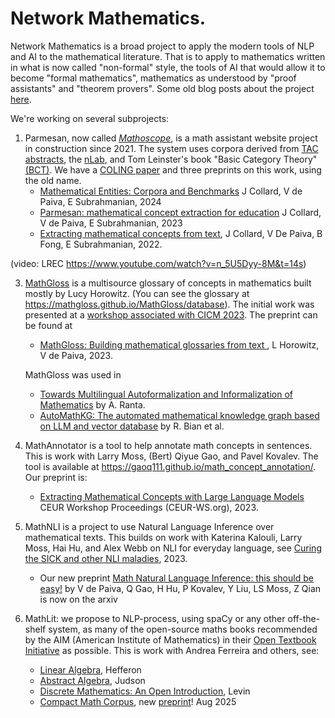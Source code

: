 # Network Mathematics.

Network Mathematics is a broad project to apply the modern tools of NLP and AI to the mathematical literature. That is to apply to mathematics written in what is now called "non-formal"  style, the tools of AI that would allow it to become "formal mathematics", mathematics as understood by "proof assistants" and "theorem provers". Some old blog posts about the project [here](https://github.com/NetworkMathematics/FrontPage/blob/main/projects_problems.md).

We're working on several subprojects: 

1. Parmesan, now called *[Mathoscope](http://www.jacobcollard.com/mathoscope/)*,  is a math assistant website project in construction since 2021. 
   The system uses corpora derived from [TAC abstracts](https://github.com/ToposInstitute/tac-corpus), the [nLab](https://github.com/ToposInstitute/nlab-corpus), and Tom Leinster's book "Basic Category Theory" [(BCT)](https://github.com/ToposInstitute/CT-corpus). We have a [COLING paper]() and three preprints on this work, using the old name.
   * [Mathematical Entities: Corpora and Benchmarks](https://arxiv.org/pdf/2406.11577) J Collard, V de Paiva, E Subrahmanian, 2024
   * [Parmesan: mathematical concept extraction for education](https://arxiv.org/pdf/2307.06699) J Collard, V de Paiva, E Subrahmanian, 2023
   * [Extracting mathematical concepts from text](https://arxiv.org/pdf/2208.13830), J Collard, V De Paiva, B Fong, E Subrahmanian, 2022.
  
     
  (video: LREC https://www.youtube.com/watch?v=n_5U5Dyy-8M&t=14s)
   
   
3. [MathGloss](https://mathgloss.github.io/MathGloss/) is a multisource glossary of concepts in mathematics built mostly by Lucy Horowitz. (You can see the glossary at  https://mathgloss.github.io/MathGloss/database).
   The initial work was presented at a [workshop associated with  CICM 2023](https://europroofnet.github.io/cambridge-2023/#horowitz). The preprint can be found at
   * [MathGloss: Building mathematical glossaries from text ](https://arxiv.org/abs/2311.12649), L Horowitz, V de Paiva, 2023.
  
   MathGloss was used in
   * [Towards Multilingual Autoformalization and Informalization of Mathematics](https://sltc2024.github.io/abstracts/ranta.pdf) by A. Ranta.
   * [AutoMathKG: The automated mathematical knowledge graph based on LLM and vector database](https://arxiv.org/abs/2505.13406) by R. Bian et al.

5. MathAnnotator is a tool to help annotate math concepts in sentences. This is work with Larry Moss, (Bert) Qiyue Gao, and Pavel Kovalev.
   The tool is available at https://gaoq111.github.io/math_concept_annotation/.
   Our preprint is:
   * [Extracting Mathematical Concepts with Large Language Models](https://arxiv.org/pdf/2309.00642) CEUR Workshop Proceedings (CEUR-WS.org), 2023.
     
7. MathNLI is a project to use Natural Language Inference over mathematical texts. This builds on work with Katerina Kalouli, Larry Moss, Hai Hu, and Alex Webb on NLI for everyday language, see [Curing the SICK and other NLI maladies](https://direct.mit.edu/coli/article/49/1/199/113488/Curing-the-SICK-and-Other-NLI-Maladies), 2023.
   * Our new preprint [Math Natural Language Inference: this should be easy!](https://arxiv.org/pdf/2507.23063) by V de Paiva, Q Gao, H Hu, P Kovalev, Y Liu, LS Moss, Z Qian is now on the arxiv
   
8. MathLit: we propose to NLP-process, using spaCy or any other off-the-shelf system, as many of the open-source maths books recommended by the AIM (American Institute of Mathematics)  in their [Open Textbook Initiative](https://textbooks.aimath.org/) as possible. This is work with Andrea Ferreira and others, see:
   *  [Linear Algebra](https://github.com/andreago9/MathCorpus-LAHefferonPDF),  Hefferon
   *  [Abstract Algebra](https://github.com/andreago9/MathCorpus-AATA), Judson
   *  [Discrete Mathematics: An Open Introduction](https://github.com/vcvpaiva/DMLevin), Levin
   *  [Compact Math Corpus](https://github.com/andreafer-uni/Compact-Math-Corpus), new [preprint](https://naloma.github.io/2025/papers/paper-5.pdf)! Aug 2025
